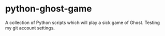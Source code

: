 # python-ghost-game
A collection of Python scripts which will play a sick game of Ghost.
Testing my git account settings.
